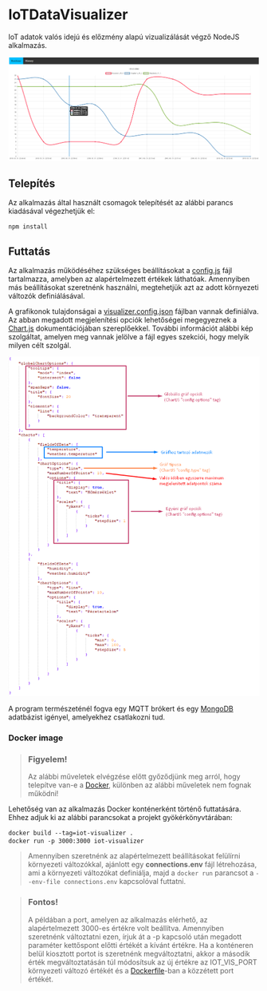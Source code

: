 # IoTDataVisualizer
IoT adatok valós idejú és előzmény alapú vizualizálását végző NodeJS alkalmazás.

![](screenshots/real_time_chart.png)

## Telepítés
Az alkalmazás által használt csomagok telepítését az alábbi parancs kiadásával végezhetjük el:

```console
npm install
```

## Futtatás
Az alkalmazás működéséhez szükséges beállításokat a [config.js](config.js) fájl tartalmazza, 
amelyben az alapértelmezett értékek láthatóak.
Amennyiben más beállításokat szeretnénk használni, megtehetjük azt az adott környezeti változók definiálásával.

A grafikonok tulajdonságai a [visualizer.config.json](visualizer.config.json) fájlban vannak definiálva.
Az abban megadott megjelenítési opciók lehetőségei megegyeznek a [Chart.js](https://www.chartjs.org/docs/latest/) dokumentációjában szereplőekkel.
További információt alábbi kép szolgáltat, amelyen meg vannak jelölve a fájl egyes szekciói, hogy melyik milyen célt szolgál.

![](screenshots/visualizer_config_help.png)

A program természeténél fogva egy MQTT brókert és egy [MongoDB](https://www.mongodb.com/) adatbázist igényel, amelyekhez csatlakozni tud.

### Docker image

> ### Figyelem!
> Az alábbi műveletek elvégzése előtt győződjünk meg arról, 
> hogy telepítve van-e a [Docker](https://www.docker.com/products/docker-desktop), 
> különben az alábbi műveletek nem fognak működni!

Lehetőség van az alkalmazás Docker konténerként történő futtatására. 
Ehhez adjuk ki az alábbi parancsokat a projekt gyökérkönyvtárában:

```console
docker build --tag=iot-visualizer .
docker run -p 3000:3000 iot-visualizer
```

> Amennyiben szeretnénk az alapértelmezett beállításokat felülírni környezeti változókkal,
> ajánlott egy **connections.env** fájl létrehozása, ami a környezeti változókat definiálja,
> majd a ```docker run``` parancsot a ```--env-file connections.env``` kapcsolóval futtatni.

> ### Fontos!
> A példában a port, amelyen az alkalmazás elérhető, az alapértelmezett 3000-es értékre volt beállítva.
> Amennyiben szeretnénk változtatni ezen, írjuk át a -p kapcsoló után megadott paraméter kettőspont előtti értékét a kívánt értékre.
> Ha a konténeren belül kiosztott portot is szeretnénk megváltoztatni, 
> akkor a második érték megváltoztatásán túl módosítsuk az új értékre az IOT_VIS_PORT környezeti változó értékét és 
> a [Dockerfile](Dockerfile#L14)-ban a közzétett port értékét. 
